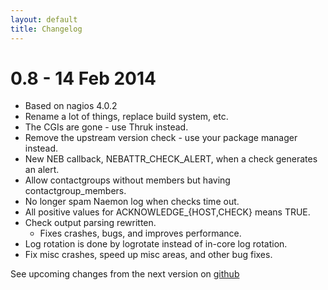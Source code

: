```yaml
---
layout: default
title: Changelog
---
```


0.8 - 14 Feb 2014
=================
 * Based on nagios 4.0.2
 * Rename a lot of things, replace build system, etc.
 * The CGIs are gone - use Thruk instead.
 * Remove the upstream version check - use your package manager instead.
 * New NEB callback, NEBATTR_CHECK_ALERT, when a check generates an alert.
 * Allow contactgroups without members but having contactgroup_members.
 * No longer spam Naemon log when checks time out.
 * All positive values for ACKNOWLEDGE_{HOST,CHECK} means TRUE.
 * Check output parsing rewritten.
   - Fixes crashes, bugs, and improves performance.
 * Log rotation is done by logrotate instead of in-core log rotation.
 * Fix misc crashes, speed up misc areas, and other bug fixes.



See upcoming changes from the next version on [github](https://github.com/naemon/naemon-core/blob/master/NEWS)
